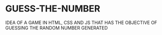 # GUESS-THE-NUMBER
IDEA OF A GAME IN HTML, CSS AND JS THAT HAS THE OBJECTIVE OF GUESSING THE RANDOM NUMBER GENERATED
